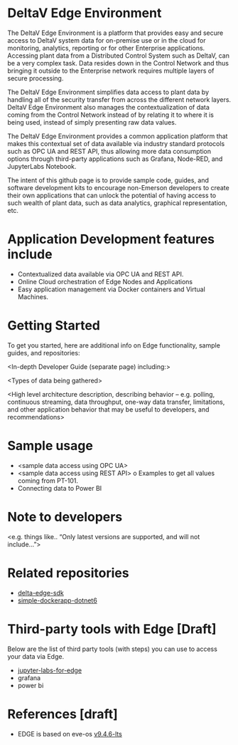# DeltaV Edge Environment

The DeltaV Edge Environment is a platform that provides easy and secure access to DeltaV system data for on-premise use or in the cloud for monitoring, analytics, reporting or for other Enterprise applications.
Accessing plant data from a Distributed Control System such as DeltaV, can be a very complex task.
Data resides down in the Control Network and thus bringing it outside to the Enterprise network requires multiple layers of secure processing.  

The DeltaV Edge Environment simplifies data access to plant data by handling all of the security transfer from across the different network layers.  DeltaV Edge Environment also manages the contextualization of data coming from the Control Network instead of by relating it to where it is being used, instead of simply presenting raw data values.  

The DeltaV Edge Environment provides a common application platform that makes this contextual set of data available via industry standard protocols such as OPC UA and REST API, thus allowing more data consumption options through third-party applications such as Grafana, Node-RED, and JupyterLabs Notebook.  



The intent of this github page is to provide sample code, guides, and software development kits to encourage non-Emerson developers to create their own applications that can unlock the potential of having access to such wealth of plant data, such as data analytics, graphical representation, etc.


# Application Development features include
-	Contextualized data available via OPC UA and REST API.
-	Online Cloud orchestration of Edge Nodes and Applications
-	Easy application management via Docker containers and Virtual Machines.


# Getting Started

To get you started, here are additional info on Edge functionality, sample guides, and repositories:

\<In-depth Developer Guide (separate page) including:\>

\<Types of data being gathered\>

\<High level architecture description, describing behavior – e.g. polling, continuous streaming, data throughput, one-way data transfer, limitations, and other application behavior that may be useful to developers, and recommendations\> 

# Sample usage

-	\<sample data access using OPC UA\>
-	\<sample data access using REST API\>
o	Examples to get all values coming from PT-101.
-	Connecting data to Power BI

# Note to developers

<e.g. things like.. “Only latest versions are supported, and will not include…”>


# Related repositories

-	[delta-edge-sdk](https://github.com/EmersonDeltaV/deltav-edge-sdk)
-	[simple-dockerapp-dotnet6](https://github.com/EmersonDeltaV/simple-dockerapp-dotnet6)

# Third-party tools with Edge [Draft]
Below are the list of third party tools (with steps) you can use to access your data via Edge.
- [jupyter-labs-for-edge](https://github.com/EmersonDeltaV/jupyter-labs-for-edge)
- grafana
- power bi

# References [draft]
- EDGE is based on eve-os [v9.4.6-lts](https://github.com/EmersonDeltaV/lf-edge-eve)
